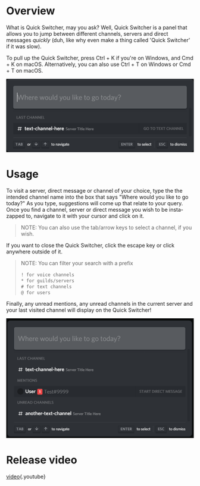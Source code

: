<!-- TITLE: Quickswitcher -->
<!-- SUBTITLE: Zipping around at the speed of light, Quick Switcher is an entirely new way to access your favorite servers faster than ever before! -->

# Overview
What is Quick Switcher, may you ask? Well, Quick Switcher is a panel that allows you to jump between different channels, servers and direct messages *quickly* (duh, like why even make a thing called 'Quick Switcher' if it was slow).

To pull up the Quick Switcher, press Ctrl + K if you're on Windows, and Cmd + K on macOS. Alternatively, you can also use Ctrl + T on Windows or Cmd + T on macOS.

![Qs 1](/uploads/quickswitcher/qs-1.png "Qs 1")

# Usage

To visit a server, direct message or channel of your choice, type the the intended channel name into the box that says "Where would you like to go today?" As you type, suggestions will come up that relate to your query. Once you find a channel, server or direct message you wish to be insta-zapped to, navigate to it with your cursor and click on it.

> NOTE: You can also use the tab/arrow keys to select a channel, if you wish.

If you want to close the Quick Switcher, click the escape key or click anywhere outside of it.

> NOTE: You can filter your search with a prefix
> ```text
> ! for voice channels
> * for guilds/servers
> # for text channels
> @ for users
> ```

Finally, any unread mentions, any unread channels in the current server and your last visited channel will display on the Quick Switcher!

![Qs 2](/uploads/quickswitcher/qs-2.png "Qs 2")

# Release video

[video](https://www.youtube.com/watch?v=1vjulniffcA){.youtube}
